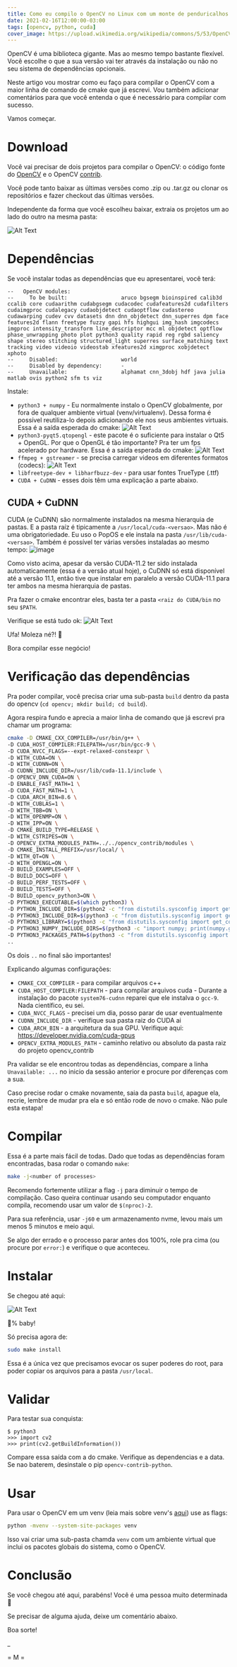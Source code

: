 ```yaml
---
title: Como eu compilo o OpenCV no Linux com um monte de penduricalhos (CuDNN, CUDA, OpenGL, Qt, TrueType, CODECs de Video)
date: 2021-02-16T12:00:00-03:00
tags: [opencv, python, cuda]
cover_image: https://upload.wikimedia.org/wikipedia/commons/5/53/OpenCV_Logo_with_text.png
---
```


OpenCV é uma biblioteca gigante. Mas ao mesmo tempo bastante flexível. Você escolhe o que a sua versão vai ter através da instalação ou não no seu sistema de dependências opcionais.

Neste artigo vou mostrar como eu faço para compilar o OpenCV com a maior linha de comando de cmake que já escrevi. Vou também adicionar comentários para que você entenda o que é necessário para compilar com sucesso.

Vamos começar.

# Download

Você vai precisar de dois projetos para compilar o OpenCV: o código fonte do [OpenCV](https://github.com/opencv/opencv) e o OpenCV [contrib](https://github.com/opencv/opencv_contrib).

Você pode tanto baixar as últimas versões como .zip ou .tar.gz ou clonar os repositórios e fazer checkout das últimas versões.

Independente da forma que você escolheu baixar, extraia os projetos um ao lado do outro na mesma pasta:

![Alt Text](https://dev-to-uploads.s3.amazonaws.com/uploads/articles/9j200ku8p9m40i4yci2p.png)

# Dependências

Se você instalar todas as dependências que eu apresentarei, você terá:

```console
--   OpenCV modules:
--     To be built:                 aruco bgsegm bioinspired calib3d ccalib core cudaarithm cudabgsegm cudacodec cudafeatures2d cudafilters cudaimgproc cudalegacy cudaobjdetect cudaoptflow cudastereo cudawarping cudev cvv datasets dnn dnn_objdetect dnn_superres dpm face features2d flann freetype fuzzy gapi hfs highgui img_hash imgcodecs imgproc intensity_transform line_descriptor mcc ml objdetect optflow phase_unwrapping photo plot python3 quality rapid reg rgbd saliency shape stereo stitching structured_light superres surface_matching text tracking video videoio videostab xfeatures2d ximgproc xobjdetect xphoto
--     Disabled:                    world
--     Disabled by dependency:      -
--     Unavailable:                 alphamat cnn_3dobj hdf java julia matlab ovis python2 sfm ts viz
```

Instale:

* `python3 + numpy` - Eu normalmente instalo o OpenCV globalmente, por fora de qualquer ambiente virtual (venv/virtualenv). Dessa forma é possível reutiliza-lo depois adicionando ele nos seus ambientes virtuais. Essa é a saída esperada do cmake:
![Alt Text](https://dev-to-uploads.s3.amazonaws.com/uploads/articles/mkf4fj56cwg7joh5c0pj.png)
* `python3-pyqt5.qtopengl` - este pacote é o suficiente para instalar o Qt5 + OpenGL. Por que o OpenGL é tão importante? Pra ter um fps acelerado por hardware. Essa é a saída esperada do cmake:
![Alt Text](https://dev-to-uploads.s3.amazonaws.com/uploads/articles/ri1jx1v2xq8c6aahwfw3.png)
* `ffmpeg + gstreamer` - se precisa carregar videos em diferentes formatos (codecs):
![Alt Text](https://dev-to-uploads.s3.amazonaws.com/uploads/articles/kv61j50z5xf9yp5zbuyy.png)
* `libfreetype-dev + libharfbuzz-dev` - para usar fontes TrueType (.ttf)
* `CUDA + CuDNN` - esses dois têm uma explicação a parte abaixo.

## CUDA + CuDNN

CUDA (e CuDNN) são normalmente instalados na mesma hierarquia de pastas. E a pasta raíz é tipicamente a `/usr/local/cuda-<versao>`. Mas não é uma obrigatoriedade. Eu uso o PopOS e ele instala na pasta `/usr/lib/cuda-<versao>`. Também é possível ter várias versões instaladas ao mesmo tempo:
![image](https://dev-to-uploads.s3.amazonaws.com/uploads/articles/61phl56afoj4ziabwrry.png)

Como visto acima, apesar da versão CUDA-11.2 ter sido instalada automaticamente (essa é a versão atual hoje), o CuDNN só está disponível até a versão 11.1, então tive que instalar em paralelo a versão CUDA-11.1 para ter ambos na mesma hierarquia de pastas.

Pra fazer o cmake encontrar eles, basta ter a pasta `<raiz do CUDA/bin` no seu `$PATH`.

Verifique se está tudo ok:
![Alt Text](https://dev-to-uploads.s3.amazonaws.com/uploads/articles/tdsyvs01m2wx9ad387an.png)

Ufa! Moleza né?! 🤣

Bora compilar esse negócio!

# Verificação das dependências

Pra poder compilar, você precisa criar uma sub-pasta `build` dentro da pasta do opencv (`cd opencv; mkdir build; cd build`).

Agora respira fundo e aprecia a maior linha de comando que já escrevi pra chamar um programa:

```bash
cmake -D CMAKE_CXX_COMPILER=/usr/bin/g++ \
-D CUDA_HOST_COMPILER:FILEPATH=/usr/bin/gcc-9 \
-D CUDA_NVCC_FLAGS=--expt-relaxed-constexpr \
-D WITH_CUDA=ON \
-D WITH_CUDNN=ON \
-D CUDNN_INCLUDE_DIR=/usr/lib/cuda-11.1/include \
-D OPENCV_DNN_CUDA=ON \
-D ENABLE_FAST_MATH=1 \
-D CUDA_FAST_MATH=1 \
-D CUDA_ARCH_BIN=8.6 \
-D WITH_CUBLAS=1 \
-D WITH_TBB=ON \
-D WITH_OPENMP=ON \
-D WITH_IPP=ON \
-D CMAKE_BUILD_TYPE=RELEASE \
-D WITH_CSTRIPES=ON \
-D OPENCV_EXTRA_MODULES_PATH=../../opencv_contrib/modules \
-D CMAKE_INSTALL_PREFIX=/usr/local/ \
-D WITH_QT=ON \
-D WITH_OPENGL=ON \
-D BUILD_EXAMPLES=OFF \
-D BUILD_DOCS=OFF \
-D BUILD_PERF_TESTS=OFF \
-D BUILD_TESTS=OFF \
-D BUILD_opencv_python3=ON \
-D PYTHON3_EXECUTABLE=$(which python3) \
-D PYTHON_INCLUDE_DIR=$(python2 -c "from distutils.sysconfig import get_python_inc; print(get_python_inc())") \
-D PYTHON3_INCLUDE_DIR=$(python3 -c "from distutils.sysconfig import get_python_inc; print(get_python_inc())") \
-D PYTHON3_LIBRARY=$(python3 -c "from distutils.sysconfig import get_config_var;from os.path import dirname,join ; print(join(dirname(get_config_var('LIBPC')),get_config_var('LDLIBRARY')))") \
-D PYTHON3_NUMPY_INCLUDE_DIRS=$(python3 -c "import numpy; print(numpy.get_include())") \
-D PYTHON3_PACKAGES_PATH=$(python3 -c "from distutils.sysconfig import get_python_lib; print(get_python_lib())") \
..
```
Os dois `..` no final são importantes!

Explicando algumas configurações:
* `CMAKE_CXX_COMPILER` - para compilar arquivos c++
* `CUDA_HOST_COMPILER:FILEPATH` - para compilar arquivos cuda - Durante a instalação do pacote `system76-cudnn` reparei que ele instalva o `gcc-9`. Nada científico, eu sei.
* `CUDA_NVCC_FLAGS` - precisei um dia, posso parar de usar eventualmente
* `CUDNN_INCLUDE_DIR` - verifique sua pasta raiz do CUDA ai
* `CUDA_ARCH_BIN` - a arquitetura da sua GPU. Verifique aqui: https://developer.nvidia.com/cuda-gpus
* `OPENCV_EXTRA_MODULES_PATH` - caminho relativo ou absoluto da pasta raiz do projeto opencv_contrib

Pra validar se ele encontrou todas as dependências, compare a linha `Unavailable: ...` no inicio da sessão anterior e procure por diferenças com a sua.

Caso precise rodar o cmake novamente, saia da pasta `build`, apague ela, recrie, lembre de mudar pra ela e só então rode de novo o cmake. Não pule esta estapa!

# Compilar

Essa é a parte mais fácil de todas. Dado que todas as dependências foram encontradas, basa rodar o comando `make`:

```bash
make -j<number of processes>
```

Recomendo fortemente utilizar a flag `-j` para diminuir o tempo de compilação. Caso queira continuar usando seu computador enquanto compila, recomendo usar um valor de `$(nproc)-2`.

Para sua referência, usar `-j60` e um armazenamento nvme, levou mais um menos 5 minutos e meio aqui.

Se algo der errado e o processo parar antes dos 100%, role pra cima (ou procure por `error:`) e verifique o que aconteceu.

# Instalar

Se chegou até aqui:

![Alt Text](https://dev-to-uploads.s3.amazonaws.com/uploads/articles/8dmme6y95n7525ca9qf8.png)

💯% baby!

Só precisa agora de:

```bash
sudo make install
```

Essa é a única vez que precisamos evocar os super poderes do root, para poder copiar os arquivos para a pasta `/usr/local`.

# Validar

Para testar sua conquista:

```console
$ python3
>>> import cv2
>>> print(cv2.getBuildInformation())
```

Compare essa saída com a do cmake. Verifique as dependencias e a data. Se nao baterem, desinstale o pip `opencv-contrib-python`.

# Usar

Para usar o OpenCV em um venv (leia mais sobre venv's [aqui](https://dev.to/moniquelive/autocompletion-globally-installed-opencv-with-pycharm-308a)) use as flags:

```bash
python -mvenv --system-site-packages venv 
```

Isso vai criar uma sub-pasta chamda `venv` com um ambiente virtual que inclui os pacotes globais do sistema, como o OpenCV.

# Conclusão

Se você chegou até aqui, parabéns! Você é uma pessoa muito determinada 🤣

Se precisar de alguma ajuda, deixe um comentário abaixo.

Boa sorte!

_

= M =
